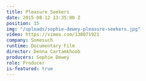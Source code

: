 ```yaml
---
title: Pleasure Seekers
date: 2015-08-12 13:35:00 Z
position: 15
img: "/uploads/sophie-dewey-pleasure-seekers.jpg"
video: https://vimeo.com/138071921
company: Somesuch
runtime: Documentary Film
director: Denna Cartamkhoob
producers: Sophie Dewey
role: Producer
is-featured: true
---
```


